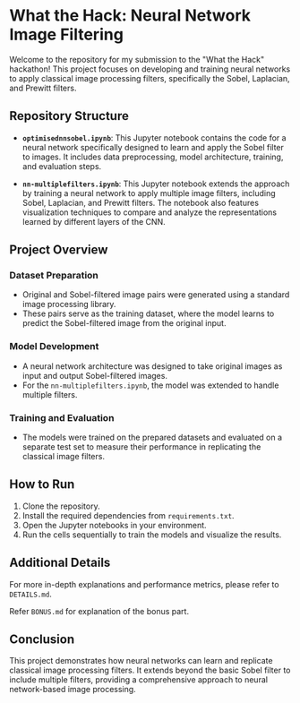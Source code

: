 # What the Hack: Neural Network Image Filtering

Welcome to the repository for my submission to the "What the Hack" hackathon! This project focuses on developing and training neural networks to apply classical image processing filters, specifically the Sobel, Laplacian, and Prewitt filters.

## Repository Structure

- **`optimisednnsobel.ipynb`**: This Jupyter notebook contains the code for a neural network specifically designed to learn and apply the Sobel filter to images. It includes data preprocessing, model architecture, training, and evaluation steps.

- **`nn-multiplefilters.ipynb`**: This Jupyter notebook extends the approach by training a neural network to apply multiple image filters, including Sobel, Laplacian, and Prewitt filters. The notebook also features visualization techniques to compare and analyze the representations learned by different layers of the CNN.

## Project Overview

### Dataset Preparation
- Original and Sobel-filtered image pairs were generated using a standard image processing library.
- These pairs serve as the training dataset, where the model learns to predict the Sobel-filtered image from the original input.

### Model Development
- A neural network architecture was designed to take original images as input and output Sobel-filtered images.
- For the `nn-multiplefilters.ipynb`, the model was extended to handle multiple filters.

### Training and Evaluation
- The models were trained on the prepared datasets and evaluated on a separate test set to measure their performance in replicating the classical image filters.

## How to Run

1. Clone the repository.
2. Install the required dependencies from `requirements.txt`.
3. Open the Jupyter notebooks in your environment.
4. Run the cells sequentially to train the models and visualize the results.

## Additional Details 

For more in-depth explanations and performance metrics, please refer to `DETAILS.md`.

Refer `BONUS.md` for explanation of the bonus part.

## Conclusion

This project demonstrates how neural networks can learn and replicate classical image processing filters. It extends beyond the basic Sobel filter to include multiple filters, providing a comprehensive approach to neural network-based image processing.

